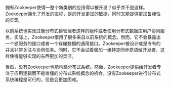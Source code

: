 拥有Zookeeper使得一整个新类别的应用得以被开发？似乎并不是这样。Zookeeper简化了开发的进程，是的开发更加的敏捷，同时又能提供更加鲁棒性的实现。

以前系统也实现过像分布式锁管理者这样的组件或者使用分布式数据库用户协同服务。实际上，Zookeeper借用了很多来自以前系统的概念。然而，它不会暴露出一个锁服务的接口或者一个存储数据的通用接口。Zookeeper被设计成是专有的并且非常关注与协同任务。同时，它不会试着强加一组特定同步原语给开发者，这样使得能够实现的东西更加的灵活。

当然，没有Zookeeper也能构建分布式系统。然而，Zookeeper提供给开发者专注于应用逻辑而不是难懂的分布式系统概念的机会。没有Zookeeper进行分布式系统编程是可行的，但是会更加困难。

